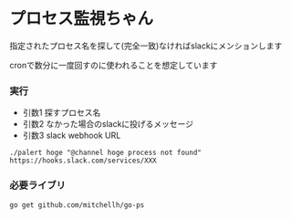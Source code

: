 # プロセス監視ちゃん

指定されたプロセス名を探して(完全一致)なければslackにメンションします

cronで数分に一度回すのに使われることを想定しています

### 実行

- 引数1 探すプロセス名
- 引数2 なかった場合のslackに投げるメッセージ
- 引数3 slack webhook URL

```
./palert hoge "@channel hoge process not found" https://hooks.slack.com/services/XXX
```

### 必要ライブリ

```
go get github.com/mitchellh/go-ps
```

